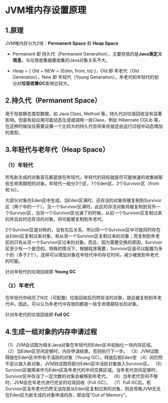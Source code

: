 # JVM堆内存设置原理

## 1.原理
JVM堆内存分为2块：**Permanent Space** 和 **Heap Space**

* Permanent 即 持久代（Permanent Generation），主要存放的是**Java类定义信息**，与垃圾收集器要收集的Java对象关系不大。

* Heap = { Old + NEW = {Eden, from, to} }，Old 即 年老代（Old Generation），New 即 年轻代（Young Generation）。年老代和年轻代的划分对**垃圾收集GC**影响比较大。

## 2.持久代（Permanent Space）
用于存放静态类型数据，如 Java Class, Method 等。持久代对垃圾回收没有显著影响。但是有些应用可能动态生成或调用一些Class，例如 Hibernate CGLib 等，在这种时候往往需要设置一个比较大的持久代空间来存放这些运行过程中动态增加的类型。

## 3.年轻代与老年代（Heap Space）
### （1）年轻代
所有新生成的对象首先都是放在年轻代。年轻代的目标就是尽可能快速的收集掉那些生命周期短的对象。年轻代一般分3个区，1个Eden区，2个Survivor区（from 和 to）。

大部分对象在Eden区中生成。当Eden区满时，还存活的对象将被复制到Survivor区（两个中的一个），当一个Survivor区满时，此区的存活对象将被复制到另外一个Survivor区，当另一个Survivor区也满了的时候，从前一个Survivor区复制过来的并且此时还存活的对象，将可能被复制到年老代。

2个Survivor区是对称的，没有先后关系，所以同一个Survivor区中可能同时存在从Eden区复制过来对象，和从另一个Survivor区复制过来的对象；而复制到年老区的只有从另一个Survivor区过来的对象。而且，因为需要交换的原因，Survivor区至少有一个是空的。特殊的情况下，根据程序需要，Survivor区是可以配置为多个的（多于2个），这样可以增加对象在年轻代中的存在时间，减少被放到年老代的可能。

针对年轻代的垃圾回收即 **Young GC**

### （2）年老代
在年轻代中经历了N次（可配置）垃圾回收后仍然存活的对象，就会被复制到年老代中。因此，可以认为年老代中存放的都是一些生命周期较长的对象。

针对年老代的垃圾回收即 **Full GC**

## 4.生成一组对象的内存申请过程
（1）JVM会试图为相关Java对象在年轻代的Eden区中初始化一块内存区域。
（2）当Eden区空间足够时，内存申请结束。否则执行下一步。
（3）JVM试图释放在Eden区中所有不活跃的对象（Young GC）。释放后若Eden空
（4）间仍然不足以放入新对象，JVM则试图将部分Eden区中活跃对象放入Survivor区。
（5）Survivor区被用来作为Eden区及年老代的中间交换区域。当年老代空间足够时，Survivor区中存活了一定次数的对象会被移到年老代。
（6）当年老代空间不够时，JVM会在年老代进行完全的垃圾回收（Full GC）。
（7）Full GC后，若Survivor区及年老代仍然无法存放从Eden区复制过来的对象，则会导致JVM无法在Eden区为新生成的对象申请内存，即出现“Out of Memory”。
